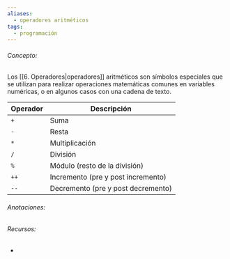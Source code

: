 ```yaml
---
aliases:
  - operadores aritméticos
tags:
  - programación
---
```

###### Concepto:

Los [[6. Operadores|operadores]] aritméticos son símbolos especiales que se utilizan para realizar operaciones matemáticas comunes en variables numéricas, o en algunos casos con una cadena de texto.

| Operador | Descripción                        |
| -------- | ---------------------------------- |
| `+`      | Suma                               |
| `-`      | Resta                              |
| `*`      | Multiplicación                     |
| `/`      | División                           |
| `%`      | Módulo (resto de la división)      |
| `++`     | Incremento (pre y post incremento) |
| `--`     | Decremento (pre y post decremento) |

###### Anotaciones:

> 

###### Recursos:

- 